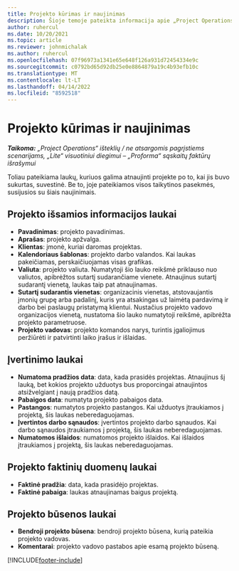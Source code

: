 ```yaml
---
title: Projekto kūrimas ir naujinimas
description: Šioje temoje pateikta informacija apie „Project Operations“ projektų naujinimą.
author: ruhercul
ms.date: 10/20/2021
ms.topic: article
ms.reviewer: johnmichalak
ms.author: ruhercul
ms.openlocfilehash: 07f96973a1341e65e648f126a931d72454334e9c
ms.sourcegitcommit: c0792bd65d92db25e0e8864879a19c4b93efb10c
ms.translationtype: MT
ms.contentlocale: lt-LT
ms.lasthandoff: 04/14/2022
ms.locfileid: "8592518"
---
```

# <a name="create-and-update-a-project"></a>Projekto kūrimas ir naujinimas

_**Taikoma:** „Project Operations“ išteklių / ne atsargomis pagrįstiems scenarijams, „Lite“ visuotiniui diegimui – „Proforma“ sąskaitų faktūrų išrašymui_

Toliau pateikiama laukų, kuriuos galima atnaujinti projekte po to, kai jis buvo sukurtas, suvestinė. Be to, joje pateikiamos visos taikytinos pasekmės, susijusios su šiais naujinimais.

## <a name="project-detail-fields"></a>Projekto išsamios informacijos laukai

- **Pavadinimas**: projekto pavadinimas.
- **Aprašas**: projekto apžvalga.
- **Klientas**: įmonė, kuriai daromas projektas.
- **Kalendoriaus šablonas**: projekto darbo valandos. Kai laukas pakeičiamas, perskaičiuojamas visas grafikas.
- **Valiuta**: projekto valiuta. Numatytoji šio lauko reikšmė priklauso nuo valiutos, apibrėžtos sutartį sudarančiame vienete. Atnaujinus sutartį sudarantį vienetą, laukas taip pat atnaujinamas.
- **Sutartį sudarantis vienetas**: organizacinis vienetas, atstovaujantis įmonių grupę arba padalinį, kuris yra atsakingas už laimėtą pardavimą ir darbo bei paslaugų pristatymą klientui.  Nustačius projekto vadovo organizacijos vienetą, nustatoma šio lauko numatytoji reikšmė, apibrėžta projekto parametruose.
- **Projekto vadovas**: projekto komandos narys, turintis įgaliojimus peržiūrėti ir patvirtinti laiko įrašus ir išlaidas.

## <a name="estimate-fields"></a>Įvertinimo laukai

- **Numatoma pradžios data**: data, kada prasidės projektas. Atnaujinus šį lauką, bet kokios projekto užduotys bus proporcingai atnaujintos atsižvelgiant į naują pradžios datą.
- **Pabaigos data**: numatyta projekto pabaigos data.
- **Pastangos**: numatytos projekto pastangos. Kai užduotys įtraukiamos į projektą, šis laukas neberedaguojamas.
- **Įvertintos darbo sąnaudos**: įvertintos projekto darbo sąnaudos. Kai darbo sąnaudos įtraukiamos į projektą, šis laukas neberedaguojamas.
- **Numatomos išlaidos**: numatomos projekto išlaidos. Kai išlaidos įtraukiamos į projektą, šis laukas neberedaguojamas.

## <a name="project-actual-fields"></a>Projekto faktinių duomenų laukai
- **Faktinė pradžia**: data, kada prasidėjo projektas.
- **Faktinė pabaiga**: laukas atnaujinamas baigus projektą.

## <a name="project-status-fields"></a>Projekto būsenos laukai

- **Bendroji projekto būsena**: bendroji projekto būsena, kurią pateikia projekto vadovas.
- **Komentarai**: projekto vadovo pastabos apie esamą projekto būseną.



[!INCLUDE[footer-include](../includes/footer-banner.md)]
